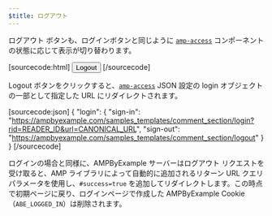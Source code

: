 ```yaml
---
$title: ログアウト
---
```


ログアウト ボタンも、ログインボタンと同じように [`amp-access`](../../../../documentation/components/reference/amp-access.md) コンポーネントの状態に応じて表示が切り替わります。

[sourcecode:html]
<button amp-access="loggedIn" amp-access-hide tabindex="0" on="tap:amp-access.login-sign-out" class="button-primary comment-button">Logout</button>
[/sourcecode]

Logout ボタンをクリックすると、[`amp-access`](../../../../documentation/components/reference/amp-access.md) JSON 設定の login オブジェクトの一部として指定した URL にリダイレクトされます。

[sourcecode:json]
{
"login": {
"sign-in": "https://ampbyexample.com/samples_templates/comment_section/login?rid=READER_ID&url=CANONICAL_URL",
"sign-out": "https://ampbyexample.com/samples_templates/comment_section/logout"
}
}
[/sourcecode]

ログインの場合と同様に、AMPByExample サーバーはログアウト リクエストを受け取ると、AMP ライブラリによって自動的に追加されるリターン URL クエリ パラメータを使用し、`#success=true` を追加してリダイレクトします。この時点で初期ページに戻り、ログインページで作成した AMPByExample Cookie（`ABE_LOGGED_IN`）は削除されます。
